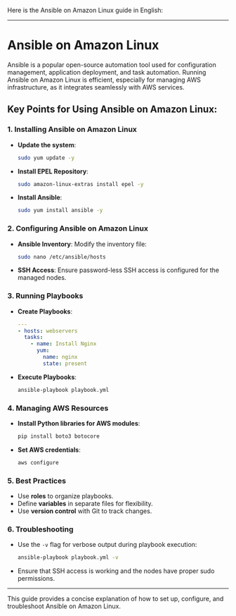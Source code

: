 Here is the Ansible on Amazon Linux guide in English:

---

# Ansible on Amazon Linux

Ansible is a popular open-source automation tool used for configuration management, application deployment, and task automation. Running Ansible on Amazon Linux is efficient, especially for managing AWS infrastructure, as it integrates seamlessly with AWS services.

## Key Points for Using Ansible on Amazon Linux:

### 1. Installing Ansible on Amazon Linux

- **Update the system**:
   ```bash
   sudo yum update -y
   ```

- **Install EPEL Repository**:
   ```bash
   sudo amazon-linux-extras install epel -y
   ```

- **Install Ansible**:
   ```bash
   sudo yum install ansible -y
   ```

### 2. Configuring Ansible on Amazon Linux

- **Ansible Inventory**: Modify the inventory file:
   ```bash
   sudo nano /etc/ansible/hosts
   ```

- **SSH Access**: Ensure password-less SSH access is configured for the managed nodes.

### 3. Running Playbooks

- **Create Playbooks**:
   ```yaml
   ---
   - hosts: webservers
     tasks:
       - name: Install Nginx
         yum:
           name: nginx
           state: present
   ```

- **Execute Playbooks**:
   ```bash
   ansible-playbook playbook.yml
   ```

### 4. Managing AWS Resources

- **Install Python libraries for AWS modules**:
   ```bash
   pip install boto3 botocore
   ```

- **Set AWS credentials**:
   ```bash
   aws configure
   ```

### 5. Best Practices

- Use **roles** to organize playbooks.
- Define **variables** in separate files for flexibility.
- Use **version control** with Git to track changes.

### 6. Troubleshooting

- Use the `-v` flag for verbose output during playbook execution:
   ```bash
   ansible-playbook playbook.yml -v
   ```

- Ensure that SSH access is working and the nodes have proper sudo permissions.

---

This guide provides a concise explanation of how to set up, configure, and troubleshoot Ansible on Amazon Linux.
